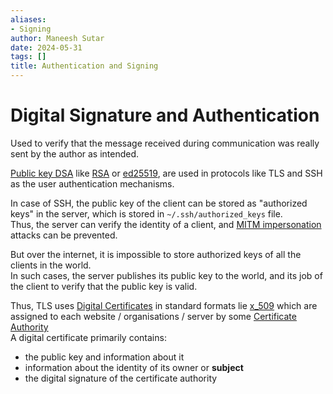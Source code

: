 ```yaml
---
aliases:
- Signing
author: Maneesh Sutar
date: 2024-05-31
tags: []
title: Authentication and Signing
---
```


# Digital Signature and Authentication

Used to verify that the message received during communication was really sent by the author as intended.

[Public key DSA](encryption.md#Asymmetric) like [RSA](rsa.md) or [ed25519](dh.md#ECDSA), are used in protocols like TLS and SSH as the user authentication mechanisms.

In case of SSH, the public key of the client can be stored as "authorized keys" in the server, which is stored in `~/.ssh/authorized_keys` file.  
Thus, the server can verify the identity of a client, and [MITM impersonation](mitm.md) attacks can be prevented.

But over the internet, it is impossible to store authorized keys of all the clients in the world.  
In such cases, the server publishes its public key to the world, and its job of the client to verify that the public key is valid.

Thus, TLS uses [Digital Certificates](https://en.wikipedia.org/wiki/Public_key_certificate#) in standard formats lie [x_509](x_509.md) which are assigned to each website / organisations / server by some [Certificate Authority](pki.md#Certificate-Authority)  
A digital certificate primarily contains:

* the public key and information about it
* information about the identity of its owner or **subject**
* the digital signature of the certificate authority
